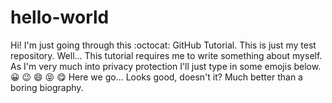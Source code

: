# hello-world
Hi! I'm just going through this :octocat: GitHub Tutorial. This is just my test repository.
Well... This tutorial requires me to write something about myself.
As I'm very much into privacy protection I'll just type in some emojis below.
😀
😉
😄
😝
😋
Here we go...
Looks good, doesn't it?
Much better than a boring biography.
